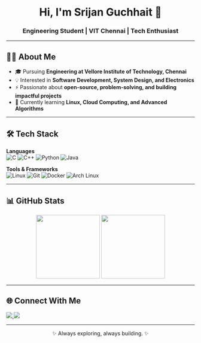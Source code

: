 <!-- Profile Header -->
<h1 align="center">Hi, I'm Srijan Guchhait 👋</h1>
<h3 align="center">Engineering Student | VIT Chennai | Tech Enthusiast</h3>

---

<!-- About Me Section -->
## 👨‍💻 About Me
- 🎓 Pursuing **Engineering at Vellore Institute of Technology, Chennai**  
- 💡 Interested in **Software Development, System Design, and Electronics**  
- ⚡ Passionate about **open-source, problem-solving, and building impactful projects**  
- 🌱 Currently learning **Linux, Cloud Computing, and Advanced Algorithms**  

---

<!-- Tech Stack Section -->
## 🛠️ Tech Stack

**Languages**  
![C](https://img.shields.io/badge/C-A8B9CC?style=for-the-badge&logo=c&logoColor=white)  ![C++](https://img.shields.io/badge/C++-00599C?style=for-the-badge&logo=c%2B%2B&logoColor=white)  ![Python](https://img.shields.io/badge/Python-3776AB?style=for-the-badge&logo=python&logoColor=white)  ![Java](https://img.shields.io/badge/Java-ED8B00?style=for-the-badge&logo=openjdk&logoColor=white)  

**Tools & Frameworks**  
![Linux](https://img.shields.io/badge/Linux-FCC624?style=for-the-badge&logo=linux&logoColor=black)  ![Git](https://img.shields.io/badge/Git-F05032?style=for-the-badge&logo=git&logoColor=white)  ![Docker](https://img.shields.io/badge/Docker-2496ED?style=for-the-badge&logo=docker&logoColor=white)  ![Arch Linux](https://img.shields.io/badge/Arch_Linux-1793D1?style=for-the-badge&logo=arch-linux&logoColor=white)  

---

<!-- GitHub Stats -->
## 📊 GitHub Stats
<p align="center">
  <img src="https://github-readme-stats.vercel.app/api?username=qwertystars&show_icons=true&theme=tokyonight&hide_border=true" height="170"/>
  <img src="https://github-readme-stats.vercel.app/api/top-langs/?username=qwertystars&layout=compact&theme=tokyonight&hide_border=true" height="170"/>
</p>

---

<!-- Connect Section -->
## 🌐 Connect With Me
<p align="left">
  <a href="www.linkedin.com/in/srijan-guchhait-200572288" target="_blank">
    <img src="https://img.shields.io/badge/LinkedIn-0A66C2?style=for-the-badge&logo=linkedin&logoColor=white"/>
  </a>
  <a href="mailto:srijan.guchhait@gmail.com" target="_blank">
    <img src="https://img.shields.io/badge/Email-D14836?style=for-the-badge&logo=gmail&logoColor=white"/>
  </a>
</p>

---

<p align="center">✨ Always exploring, always building. ✨</p>


